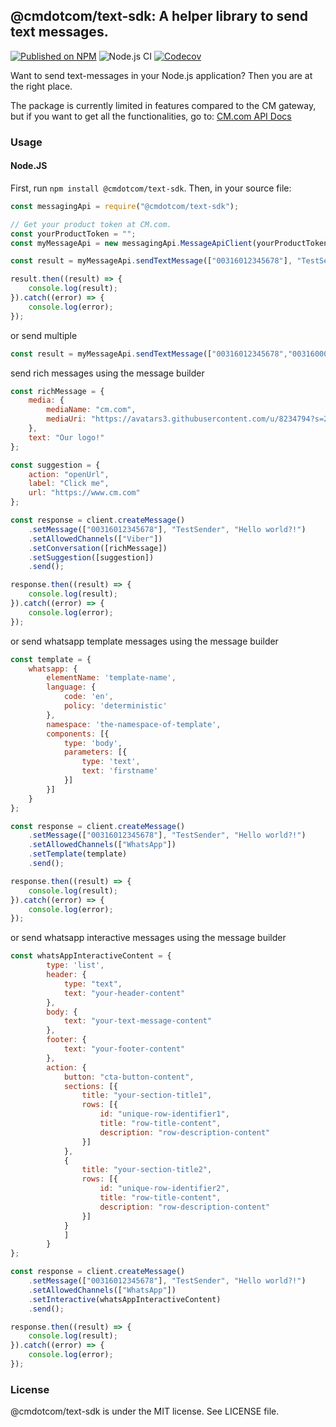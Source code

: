 ## @cmdotcom/text-sdk: A helper library to send text messages.

[![Published on NPM](https://img.shields.io/npm/v/@cmdotcom/text-sdk.svg)](https://www.npmjs.com/package/@cmdotcom/text-sdk)
![Node.js CI](https://github.com/cmdotcom/text-sdk-javascript/workflows/Node.js%20CI/badge.svg)
[![Codecov](https://img.shields.io/codecov/c/github/cmdotcom/text-sdk-javascript.svg)](https://codecov.io/gh/cmdotcom/text-sdk-javascript)


Want to send text-messages in your Node.js application? Then you are at the right place.

The package is currently limited in features compared to the CM gateway, but if you want to get all the functionalities, go to: [CM.com API Docs](https://developers.cm.com/messaging/docs)

### Usage
#### Node.JS
First, run `npm install @cmdotcom/text-sdk`. Then, in your source file:
```javascript
const messagingApi = require("@cmdotcom/text-sdk");

// Get your product token at CM.com.
const yourProductToken = "";
const myMessageApi = new messagingApi.MessageApiClient(yourProductToken);

const result = myMessageApi.sendTextMessage(["00316012345678"], "TestSender", "Hello world?!");

result.then((result) => {
    console.log(result);
}).catch((error) => {
    console.log(error);
});
```

or send multiple
```javascript
const result = myMessageApi.sendTextMessage(["00316012345678","003160000000"], "TestSender", "Hello world?!");
```

send rich messages using the message builder
```javascript
const richMessage = {
    media: {
        mediaName: "cm.com",
        mediaUri: "https://avatars3.githubusercontent.com/u/8234794?s=200&v=4"
    },
    text: "Our logo!"
};

const suggestion = {
    action: "openUrl",
    label: "Click me",
    url: "https://www.cm.com"
};

const response = client.createMessage()
    .setMessage(["00316012345678"], "TestSender", "Hello world?!")
    .setAllowedChannels(["Viber"])
    .setConversation([richMessage])
    .setSuggestion([suggestion])
    .send();

response.then((result) => {
    console.log(result);
}).catch((error) => {
    console.log(error);
});
```

or send whatsapp template messages using the message builder
```javascript
const template = {
    whatsapp: {
        elementName: 'template-name',
        language: {
            code: 'en',
            policy: 'deterministic'
        },
        namespace: 'the-namespace-of-template',
        components: [{
            type: 'body',
            parameters: [{
                type: 'text',
                text: 'firstname'
            }]
        }]
    }
};

const response = client.createMessage()
    .setMessage(["00316012345678"], "TestSender", "Hello world?!")
    .setAllowedChannels(["WhatsApp"])
    .setTemplate(template)
    .send();

response.then((result) => {
    console.log(result);
}).catch((error) => {
    console.log(error);
});
```

or send whatsapp interactive messages using the message builder
```javascript
const whatsAppInteractiveContent = {
        type: 'list',
        header: {
            type: "text",
            text: "your-header-content"
        },
        body: {
            text: "your-text-message-content"
        },
        footer: {
            text: "your-footer-content"
        },
        action: {
            button: "cta-button-content",
            sections: [{
                title: "your-section-title1",
                rows: [{
                    id: "unique-row-identifier1",
                    title: "row-title-content",
                    description: "row-description-content"
                }]
            },
            {
                title: "your-section-title2",
                rows: [{
                    id: "unique-row-identifier2",
                    title: "row-title-content",
                    description: "row-description-content"
                }]
            }
            ]
        }
};

const response = client.createMessage()
    .setMessage(["00316012345678"], "TestSender", "Hello world?!")
    .setAllowedChannels(["WhatsApp"])
    .setInteractive(whatsAppInteractiveContent)
    .send();

response.then((result) => {
    console.log(result);
}).catch((error) => {
    console.log(error);
});
```

### License
@cmdotcom/text-sdk is under the MIT license. See LICENSE file.
